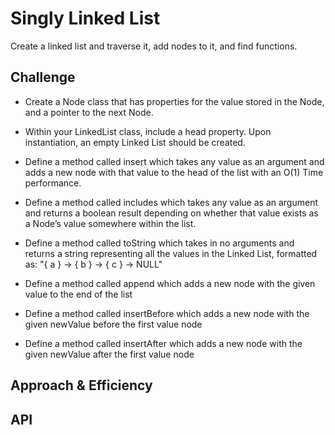# Singly Linked List
Create a linked list and traverse it, add nodes to it, and find functions.

## Challenge
 - Create a Node class that has properties for the value stored in the Node, and a pointer to the next Node.

- Within your LinkedList class, include a head property. Upon instantiation, an empty Linked List should be created.

- Define a method called insert which takes any value as an argument and adds a new node with that value to the head of the list with an O(1) Time performance.

- Define a method called includes which takes any value as an argument and returns a boolean result depending on whether that value exists as a Node’s value somewhere within the list.

- Define a method called toString which takes in no arguments and returns a string representing all the values in the Linked List, formatted as:
"{ a } -> { b } -> { c } -> NULL"

- Define a method called append which adds a new node with the given value to the end of the list

- Define a method called insertBefore which adds a new node with the given newValue before the first value node

- Define a method called insertAfter which adds a new node with the given newValue after the first value node

## Approach & Efficiency
<!-- What approach did you take? Why? What is the Big O space/time for this approach? -->

## API
<!-- Description of each method publicly available to your Linked List -->